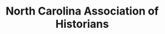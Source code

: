 ---
layout: repo
title: "North Carolina Association of Historians"
id: 5624
permalink: repos/5624/
---